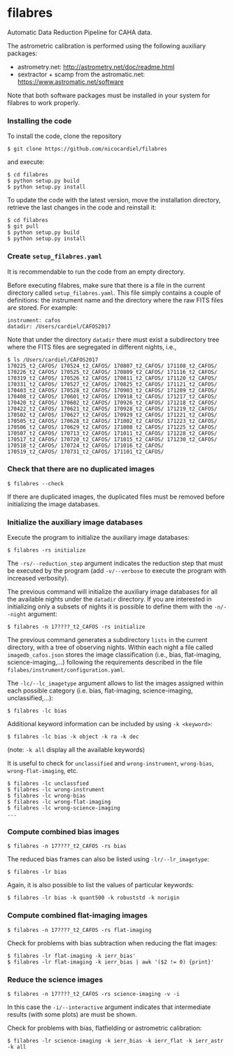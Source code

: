 # filabres

Automatic Data Reduction Pipeline for CAHA data.

The astrometric calibration is performed using the following auxiliary
packages:
- astrometry.net: http://astrometry.net/doc/readme.html
- sextractor + scamp from the astromatic.net: https://www.astromatic.net/software

Note that both software packages must be installed in your system for
filabres to work properly.

### Installing the code

To install the code, clone the repository 
```
$ git clone https://github.com/nicocardiel/filabres
```
and execute:
```
$ cd filabres
$ python setup.py build
$ python setup.py install
```

To update the code with the latest version, move the installation
directory, retrieve the last changes in the code and reinstall it:
```
$ cd filabres
$ git pull
$ python setup.py build
$ python setup.py install
```

### Create `setup_filabres.yaml`

It is recommendable to run the code from an empty directory.

Before executing filabres, make sure that there is a file in the 
current directory called `setup_filabres.yaml`. This file simply contains
a couple of definitions: the instrument name and the directory where
the raw FITS files are stored. For example:
```
instrument: cafos
datadir: /Users/cardiel/CAFOS2017
```
Note that under the directory `datadir` there must exist a subdirectory
tree where the FITS files are segregated in different nights, i.e.,
```
$ ls /Users/cardiel/CAFOS2017
170225_t2_CAFOS/ 170524_t2_CAFOS/ 170807_t2_CAFOS/ 171108_t2_CAFOS/
170226_t2_CAFOS/ 170525_t2_CAFOS/ 170809_t2_CAFOS/ 171116_t2_CAFOS/
170319_t2_CAFOS/ 170526_t2_CAFOS/ 170811_t2_CAFOS/ 171120_t2_CAFOS/
170331_t2_CAFOS/ 170527_t2_CAFOS/ 170825_t2_CAFOS/ 171121_t2_CAFOS/
170403_t2_CAFOS/ 170528_t2_CAFOS/ 170903_t2_CAFOS/ 171209_t2_CAFOS/
170408_t2_CAFOS/ 170601_t2_CAFOS/ 170918_t2_CAFOS/ 171217_t2_CAFOS/
170420_t2_CAFOS/ 170602_t2_CAFOS/ 170926_t2_CAFOS/ 171218_t2_CAFOS/
170422_t2_CAFOS/ 170621_t2_CAFOS/ 170928_t2_CAFOS/ 171219_t2_CAFOS/
170502_t2_CAFOS/ 170627_t2_CAFOS/ 170929_t2_CAFOS/ 171221_t2_CAFOS/
170505_t2_CAFOS/ 170628_t2_CAFOS/ 171002_t2_CAFOS/ 171223_t2_CAFOS/
170506_t2_CAFOS/ 170629_t2_CAFOS/ 171008_t2_CAFOS/ 171225_t2_CAFOS/
170507_t2_CAFOS/ 170713_t2_CAFOS/ 171011_t2_CAFOS/ 171228_t2_CAFOS/
170517_t2_CAFOS/ 170720_t2_CAFOS/ 171015_t2_CAFOS/ 171230_t2_CAFOS/
170518_t2_CAFOS/ 170724_t2_CAFOS/ 171016_t2_CAFOS/
170519_t2_CAFOS/ 170731_t2_CAFOS/ 171101_t2_CAFOS/
```  

### Check that there are no duplicated images

```
$ filabres --check
```
If there are duplicated images, the duplicated files must be removed before
initializing the image databases.

### Initialize the auxiliary image databases
Execute the program to initialize the auxiliary image databases:
```
$ filabres -rs initialize
```
The `-rs/--reduction_step` argument indicates the reduction step that must
be executed by the program (add `-v/--verbose` to execute the program with
 increased verbosity).

The previous command will initialize the auxiliary image databases for
all the available nights under the `datadir` directory. If you are
interested in initializing only a subsets of nights it is possible to
define them with the `-n/--night` argument:
```
$ filabres -n 17????_t2_CAFOS -rs initialize
```

The previous command generates a subdirectory `lists` in the current
directory, with a tree of observing nights. Within each night a file called
`imagedb_cafos.json` stores the image classification (i.e., bias, flat-imaging,
science-imaging,...) following the requirements described in the file 
`filabes/instrument/configuration.yaml`.

The `-lc/--lc_imagetype` argument allows to list the images assigned 
within each possible category
(i.e. bias, flat-imaging, science-imaging, unclassified,...):
```
$ filabres -lc bias
```
Additional keyword information can be included by using `-k <keyword>`:
```
$ filabres -lc bias -k object -k ra -k dec
```
(note: `-k all` display all the available keywords)

It is useful to check for `unclassified` and `wrong-instrument`,
`wrong-bias`, `wrong-flat-imaging`, etc.
```
$ filabres -lc unclassfied
$ filabres -lc wrong-instrument
$ filabres -lc wrong-bias
$ filabres -lc wrong-flat-imaging
$ filabres -lc wrong-science-imaging
...
```

### Compute combined bias images
```
$ filabres -n 17????_t2_CAFOS -rs bias
```
The reduced bias frames can also be listed using `-lr/--lr_imagetype`:
```
$ filabres -lr bias
```
Again, it is also possible to list the values of particular keywords:
```
$ filabres -lr bias -k quant500 -k robuststd -k norigin
```

### Compute combined flat-imaging images
```
$ filabres -n 17????_t2_CAFOS -rs flat-imaging
```
Check for problems with bias subtraction when reducing the flat images:
```
$ filabres -lr flat-imaging -k ierr_bias'
$ filabres -lr flat-imaging -k ierr_bias | awk '($2 != 0) {print}'
```

### Reduce the science images
```
$ filabres -n 17????_t2_CAFOS -rs science-imaging -v -i
```
In this case the `-i/--interactive` argument indicates that intermediate
results (with some plots) are must be shown.

Check for problems with bias, flatfielding or astrometric calibration:
```
$ filabres -lr science-imaging -k ierr_bias -k ierr_flat -k ierr_astr -k all
```


